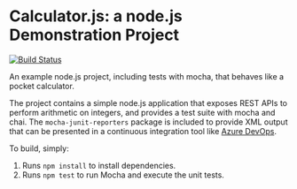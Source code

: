 Calculator.js: a node.js Demonstration Project
==============================================

[![Build Status](https://dev.azure.com/wsb2012krzysiekmDevOps/project-2/_apis/build/status/KMorikisWSB.calculator?branchName=master)](https://dev.azure.com/wsb2012krzysiekmDevOps/project-2/_build/latest?definitionId=8&branchName=master)


An example node.js project, including tests with mocha, that behaves like
a pocket calculator.

The project contains a simple node.js application that exposes REST APIs
to perform arithmetic on integers, and provides a test suite with mocha
and chai.  The `mocha-junit-reporters` package is included to provide XML
output that can be presented in a continuous integration tool like
[Azure DevOps](https://azure.com/devops).

To build, simply:

1. Runs `npm install` to install dependencies.
2. Runs `npm test` to run Mocha and execute the unit tests.

